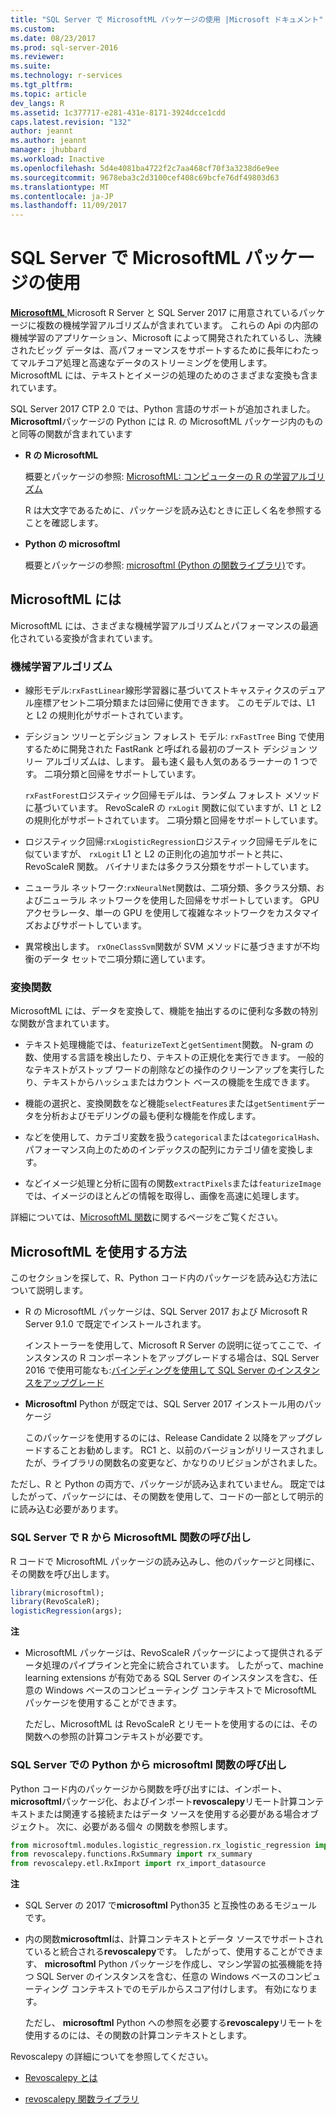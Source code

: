 ```yaml
---
title: "SQL Server で MicrosoftML パッケージの使用 |Microsoft ドキュメント"
ms.custom: 
ms.date: 08/23/2017
ms.prod: sql-server-2016
ms.reviewer: 
ms.suite: 
ms.technology: r-services
ms.tgt_pltfrm: 
ms.topic: article
dev_langs: R
ms.assetid: 1c377717-e281-431e-8171-3924dcce1cdd
caps.latest.revision: "132"
author: jeannt
ms.author: jeannt
manager: jhubbard
ms.workload: Inactive
ms.openlocfilehash: 5d4e4081ba4722f2c7aa468cf70f3a3238d6e9ee
ms.sourcegitcommit: 9678eba3c2d3100cef408c69bcfe76df49803d63
ms.translationtype: MT
ms.contentlocale: ja-JP
ms.lasthandoff: 11/09/2017
---
```

# <a name="using-the-microsoftml-package-with-sql-server"></a>SQL Server で MicrosoftML パッケージの使用

[ **MicrosoftML** ](https://msdn.microsoft.com/microsoft-r/microsoftml-introduction) Microsoft R Server と SQL Server 2017 に用意されているパッケージに複数の機械学習アルゴリズムが含まれています。 これらの Api の内部の機械学習のアプリケーション、Microsoft によって開発されたれているし、洗練されたビッグ データは、高パフォーマンスをサポートするために長年にわたってマルチコア処理と高速なデータのストリーミングを使用します。 MicrosoftML には、テキストとイメージの処理のためのさまざまな変換も含まれています。

SQL Server 2017 CTP 2.0 では、Python 言語のサポートが追加されました。 **Microsoftml**パッケージの Python には R. の MicrosoftML パッケージ内のものと同等の関数が含まれています 

+ **R の MicrosoftML**

    概要とパッケージの参照: [MicrosoftML: コンピューターの R の学習アルゴリズム](https://docs.microsoft.com/en-us/r-server/r-reference/microsoftml/microsoftml-package)

    R は大文字であるために、パッケージを読み込むときに正しく名を参照することを確認します。

+ **Python の microsoftml**

    概要とパッケージの参照: [microsoftml (Python の関数ライブラリ)](https://docs.microsoft.com/r-server/python-reference/microsoftml/microsoftml-package)です。 

## <a name="whats-in-microsoftml"></a>MicrosoftML には

MicrosoftML には、さまざまな機械学習アルゴリズムとパフォーマンスの最適化されている変換が含まれています。

### <a name="machine-learning-algorithms"></a>機械学習アルゴリズム

-  線形モデル:`rxFastLinear`線形学習器に基づいてストキャスティクスのデュアル座標アセント二項分類または回帰に使用できます。 このモデルでは、L1 と L2 の規則化がサポートされています。

- デシジョン ツリーとデシジョン フォレスト モデル: `rxFastTree` Bing で使用するために開発された FastRank と呼ばれる最初のブースト デシジョン ツリー アルゴリズムは、します。 最も速く最も人気のあるラーナーの 1 つです。 二項分類と回帰をサポートしています。

  `rxFastForest`ロジスティック回帰モデルは、ランダム フォレスト メソッドに基づいています。 RevoScaleR の `rxLogit` 関数に似ていますが、L1 と L2 の規則化がサポートされています。 二項分類と回帰をサポートしています。

- ロジスティック回帰:`rxLogisticRegression`ロジスティック回帰モデルをに似ていますが、 `rxLogit` L1 と L2 の正則化の追加サポートと共に、RevoScaleR 関数。 バイナリまたは多クラス分類をサポートしています。

- ニューラル ネットワーク:`rxNeuralNet`関数は、二項分類、多クラス分類、およびニューラル ネットワークを使用した回帰をサポートしています。 GPU アクセラレータ、単一の GPU を使用して複雑なネットワークをカスタマイズおよびサポートしています。

- 異常検出します。  `rxOneClassSvm`関数が SVM メソッドに基づきますが不均衡のデータ セットで二項分類に適しています。

### <a name="transformation-functions"></a>変換関数

MicrosoftML には、データを変換して、機能を抽出するのに便利な多数の特別な関数が含まれています。

- テキスト処理機能では、`featurizeText`と`getSentiment`関数。 N-gram の数、使用する言語を検出したり、テキストの正規化を実行できます。 一般的なテキストがストップ ワードの削除などの操作のクリーンアップを実行したり、テキストからハッシュまたはカウント ベースの機能を生成できます。

- 機能の選択と、変換関数をなど機能`selectFeatures`または`getSentiment`データを分析およびモデリングの最も便利な機能を作成します。

- などを使用して、カテゴリ変数を扱う`categorical`または`categoricalHash`、パフォーマンス向上のためのインデックスの配列にカテゴリ値を変換します。

- などイメージ処理と分析に固有の関数`extractPixels`または`featurizeImage`では、イメージのほとんどの情報を取得し、画像を高速に処理します。

詳細については、[MicrosoftML 関数](https://msdn.microsoft.com/microsoft-r/microsoftml/microsoftml)に関するページをご覧ください。

## <a name="how-to-use-microsoftml"></a>MicrosoftML を使用する方法

このセクションを探して、R、Python コード内のパッケージを読み込む方法について説明します。

+ R の MicrosoftML パッケージは、SQL Server 2017 および Microsoft R Server 9.1.0 で既定でインストールされます。

    インストーラーを使用して、Microsoft R Server の説明に従ってここで、インスタンスの R コンポーネントをアップグレードする場合は、SQL Server 2016 で使用可能なも:[バインディングを使用して SQL Server のインスタンスをアップグレード](r/use-sqlbindr-exe-to-upgrade-an-instance-of-sql-server.md)

+ **Microsoftml** Python が既定では、SQL Server 2017 インストール用のパッケージ 

   このパッケージを使用するのには、Release Candidate 2 以降をアップグレードすることお勧めします。 RC1 と、以前のバージョンがリリースされましたが、ライブラリの関数名の変更など、かなりのリビジョンがされました。 

ただし、R と Python の両方で、パッケージが読み込まれていません。 既定ではしたがって、パッケージには、その関数を使用して、コードの一部として明示的に読み込む必要があります。

### <a name="calling-microsoftml-functions-from-r-in-sql-server"></a>SQL Server で R から MicrosoftML 関数の呼び出し

R コードで MicrosoftML パッケージの読み込みし、他のパッケージと同様に、その関数を呼び出します。

```R
library(microsoftml);
library(RevoScaleR);
logisticRegression(args);
```

**注**

+ MicrosoftML パッケージは、RevoScaleR パッケージによって提供されるデータ処理のパイプラインと完全に統合されています。 したがって、machine learning extensions が有効である SQL Server のインスタンスを含む、任意の Windows ベースのコンピューティング コンテキストで MicrosoftML パッケージを使用することができます。

    ただし、MicrosoftML は RevoScaleR とリモートを使用するのには、その関数への参照の計算コンテキストが必要です。

### <a name="calling-microsoftml-functions-from-python-in-sql-server"></a>SQL Server での Python から microsoftml 関数の呼び出し

Python コード内のパッケージから関数を呼び出すには、インポート、 **microsoftml**パッケージ化、およびインポート**revoscalepy**リモート計算コンテキストまたは関連する接続またはデータ ソースを使用する必要がある場合オブジェクト。 次に、必要がある個々 の関数を参照します。

```Python
from microsoftml.modules.logistic_regression.rx_logistic_regression import rx_logistic_regression
from revoscalepy.functions.RxSummary import rx_summary
from revoscalepy.etl.RxImport import rx_import_datasource
```

**注**

+ SQL Server の 2017 で**microsoftml** Python35 と互換性のあるモジュールです。 

+ 内の関数**microsoftml**は、計算コンテキストとデータ ソースでサポートされていると統合される**revoscalepy**です。 したがって、使用することができます、 **microsoftml** Python パッケージを作成し、マシン学習の拡張機能を持つ SQL Server のインスタンスを含む、任意の Windows ベースのコンピューティング コンテキストでのモデルからスコア付けします。 有効になります。

    ただし、 **microsoftml** Python への参照を必要する**revoscalepy**リモートを使用するのには、その関数の計算コンテキストとします。

Revoscalepy の詳細についてを参照してください。

+ [Revoscalepy とは](python/what-is-revoscalepy.md)

+ [revoscalepy 関数ライブラリ](https://docs.microsoft.com/en-us/r-server/python-reference/revoscalepy/revoscalepy-package) 
